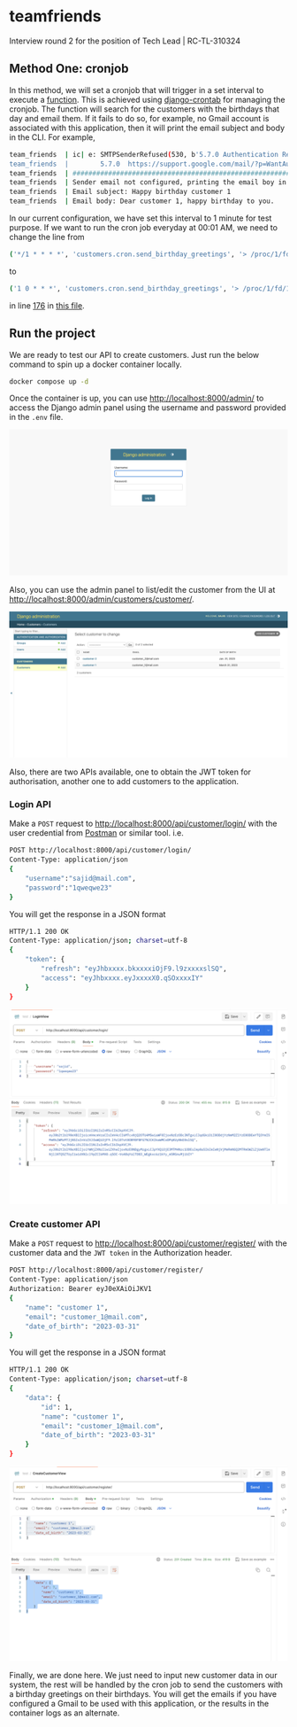 # teamfriends #

Interview round 2 for the position of Tech Lead | RC-TL-310324

## Method One: cronjob ##

In this method, we will set a cronjob that will trigger in a set interval to
execute a [function](/customers/cron.py). This is achieved using
[django-crontab](https://pypi.org/project/django-crontab/) for managing the
cronjob. The function will search for the customers with the birthdays that
day and email them. If it fails to do so, for example, no Gmail
account is associated with this application, then it will print the email
subject and body in the CLI. 
For example,

```bash
team_friends  | ic| e: SMTPSenderRefused(530, b'5.7.0 Authentication Required. For more information, go to
team_friends  |        5.7.0  https://support.google.com/mail/?p=WantAuthError f14-20020a170902684e00b001e4008127a7sm10614381pln.137 - gsmtp', 'None')
team_friends  | ###############################################################
team_friends  | Sender email not configured, printing the email boy in the console instead
team_friends  | Email subject: Happy birthday customer 1
team_friends  | Email body: Dear customer 1, happy birthday to you.

```
In our current configuration, we have set this
interval to 1 minute for test purpose. If we want to run the cron job
everyday at 00:01 AM, we need to change the line from

 ```bash
 ('*/1 * * * *', 'customers.cron.send_birthday_greetings', '> /proc/1/fd/1 2>&1')
 ```

 to

```bash
('1 0 * * *', 'customers.cron.send_birthday_greetings', '> /proc/1/fd/1 2>&1')
 ```

in line [176](https://gitlab.com/ahmadalsajid/teamfriends/-/blob/cron/teamfriends/settings.py?ref_type=heads&blame=1#L176)
in [this file](/teamfriends/settings.py).


## Run the project ##  

We are ready to test our API to create customers. Just run the below command
to spin up a docker container locally.

```bash
docker compose up -d
```

Once the container is up, you can use <http://localhost:8000/admin/> to access
the Django admin panel using the username and password provided in the `.env` file.

![login page](/screenshots/admin_login.png)

Also, you can use the admin panel to list/edit the customer from the UI at
<http://localhost:8000/admin/customers/customer/>.

![Customer list](/screenshots/list_customers.png)

Also, there are two APIs available, one to obtain the JWT token for
authorisation, another one to add customers to the application.

### Login API ###

Make a `POST` request to <http://localhost:8000/api/customer/login/> with the
user credential from [Postman](https://www.postman.com/) or similar tool. i.e.

```bash
POST http://localhost:8000/api/customer/login/
Content-Type: application/json
{
    "username":"sajid@mail.com",
    "password":"1qweqwe23"
}
```

You will get the response in a JSON format

```bash
HTTP/1.1 200 OK
Content-Type: application/json; charset=utf-8
{
    "token": {
        "refresh": "eyJhbxxxx.bkxxxxiOjF9.l9zxxxxslSQ",
        "access": "eyJhbxxxx.eyJxxxxX0.qSOxxxxIY"
    }
}
```

![Postman login API](/screenshots/login_api.png)

### Create customer API ###

Make a `POST` request to <http://localhost:8000/api/customer/register/> with
the customer data and the `JWT token` in the Authorization header.

```bash
POST http://localhost:8000/api/customer/register/
Content-Type: application/json
Authorization: Bearer eyJ0eXAiOiJKV1
{
    "name": "customer 1",
    "email": "customer_1@mail.com",
    "date_of_birth": "2023-03-31"
}
```

You will get the response in a JSON format

```bash
HTTP/1.1 200 OK
Content-Type: application/json; charset=utf-8
{
    "data": {
        "id": 1,
        "name": "customer 1",
        "email": "customer_1@mail.com",
        "date_of_birth": "2023-03-31"
    }
}
```

![Postman create customer API](/screenshots/create_customer.png)

Finally, we are done here. We just need to input new customer data in our
system, the rest will be handled by the cron job to send the customers
with a birthday greetings on their birthdays. You will get the emails if you
have configured a Gmail to be used with this application, or the results in the
container logs as an alternate. 
